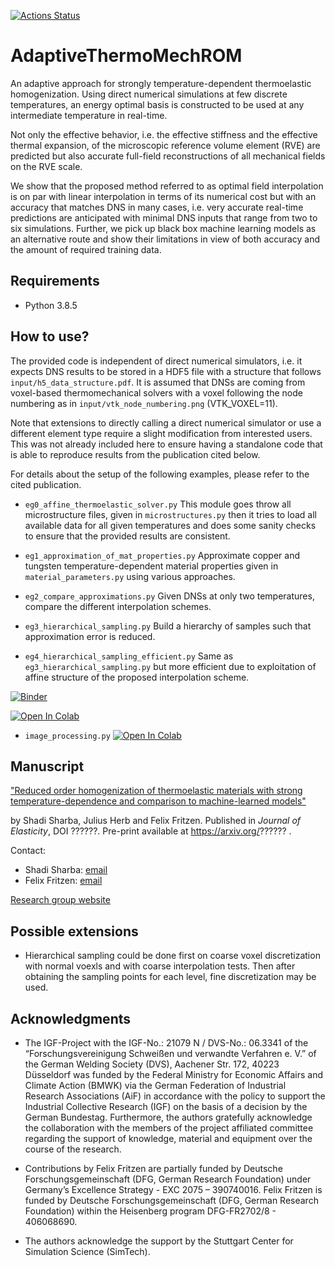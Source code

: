 [![Actions Status](https://github.com/shadialameddin/del/workflows/Build/badge.svg)](https://github.com/shadialameddin/del/actions)

# AdaptiveThermoMechROM

An adaptive approach for strongly temperature-dependent thermoelastic homogenization. Using direct numerical simulations at few discrete temperatures, an energy optimal basis is constructed to be used at any intermediate temperature in real-time.

Not only the effective behavior, i.e. the effective stiffness and the effective thermal expansion, of the microscopic reference volume element (RVE) are predicted but also accurate full-field reconstructions of all mechanical fields on the RVE scale.

We show that the proposed method referred to as optimal field interpolation is on par with linear interpolation in terms of its numerical cost but with an accuracy that matches DNS in many cases, i.e. very accurate real-time predictions are anticipated with minimal DNS inputs that range from two to six simulations. Further, we pick up black box machine learning models as an alternative route and show their limitations in view of both accuracy and the amount of required training data.

## Requirements

- Python 3.8.5

## How to use?

The provided code is independent of direct numerical simulators, i.e. it expects DNS results to be stored in a HDF5 file with a structure that follows `input/h5_data_structure.pdf`. It is assumed that DNSs are coming from voxel-based thermomechanical solvers with a voxel following the node numbering as in `input/vtk_node_numbering.png` (VTK_VOXEL=11). 

Note that extensions to directly calling a direct numerical simulator or use a different element type require a slight modification from interested users. This was not already included here to ensure having a standalone code that is able to reproduce results from the publication cited below.


For details about the setup of the following examples, please refer to the cited publication.

- `eg0_affine_thermoelastic_solver.py`
  This module goes throw all microstructure files, given in `microstructures.py` then it tries to load all available data for all given temperatures and does some sanity checks to ensure that the provided results are consistent.
  
- `eg1_approximation_of_mat_properties.py`
  Approximate copper and tungsten temperature-dependent material properties given in `material_parameters.py` using various approaches.
  
- `eg2_compare_approximations.py`
  Given DNSs at only two temperatures, compare the different interpolation schemes.
  
- `eg3_hierarchical_sampling.py`
  Build a hierarchy of samples such that approximation error is reduced.
  
- `eg4_hierarchical_sampling_efficient.py`
  Same as `eg3_hierarchical_sampling.py` but more efficient due to exploitation of affine structure of the proposed interpolation scheme.  

<!-- https://mybinder.readthedocs.io/en/latest/using/config_files.html -->
[![Binder](https://mybinder.org/badge_logo.svg)](https://mybinder.org/v2/gh/shadialameddin/del/HEAD)

[![Open In Colab](https://colab.research.google.com/assets/colab-badge.svg)](https://colab.research.google.com/github/shadialameddin/del/blob/HEAD/index.ipynb)
- `image_processing.py` [![Open In Colab](https://colab.research.google.com/assets/colab-badge.svg)](https://colab.research.google.com/github/shadialameddin/pyminirom/blob/master/examples/0_intro_using_mnist.ipynb)


## Manuscript

["Reduced order homogenization of thermoelastic materials with strong temperature-dependence and comparison to machine-learned models"](https://??????)

by Shadi Sharba, Julius Herb and Felix Fritzen. Published in *Journal of Elasticity*, DOI ??????. Pre-print available at https://arxiv.org/?????? .

Contact:
* Shadi Sharba: [email](mailto:shadi.sharba@mib.uni-stuttgart.de)
* Felix Fritzen: [email](mailto:fritzen@mib.uni-stuttgart.de)

[Research group website](http://www.mib.uni-stuttgart.de/dae)

## Possible extensions
- Hierarchical sampling could be done first on coarse voxel discretization with normal voexls and with coarse interpolation tests. Then after obtaining the sampling points for each level, fine discretization may be used.


## Acknowledgments
- The IGF-Project with the IGF-No.: 21079 N / DVS-No.: 06.3341 of the “Forschungsvereinigung Schweißen und verwandte Verfahren e. V.” of the German Welding Society (DVS), Aachener Str. 172, 40223 Düsseldorf was funded by the Federal Ministry for Economic Affairs and Climate Action (BMWK) via the German Federation of Industrial Research Associations (AiF) in accordance with the policy to support the Industrial Collective Research (IGF) on the basis of a decision by the German Bundestag. Furthermore, the authors gratefully acknowledge the collaboration with the members of the project affiliated committee regarding the support of knowledge, material and equipment over the course of the research.

- Contributions by Felix Fritzen are partially funded by Deutsche Forschungsgemeinschaft (DFG, German Research Foundation) under Germany’s Excellence Strategy - EXC 2075 – 390740016.
Felix Fritzen is funded by Deutsche Forschungsgemeinschaft (DFG, German Research Foundation) within the Heisenberg program DFG-FR2702/8 - 406068690. 

- The authors acknowledge the support by the Stuttgart Center for Simulation Science (SimTech). 
